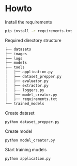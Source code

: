 # Howto


Install the requirements
```bash
pip install -r requirements.txt
```

Required directory structure
```bash
├── datasets
├── images
├── logs
├── models
├── tools
│   ├── application.py
│   ├── dataset_prepper.py
│   ├── evaluator.py
│   ├── extractor.py
│   ├── loggers.py
│   ├── model_creator.py
│   ├── requirements.txt
└── trained_models
```

Create dataset
```bash
python dataset_prepper.py
```

Create model
```bash
python model_creator.py
```

Start training models
```bash
python application.py
```
